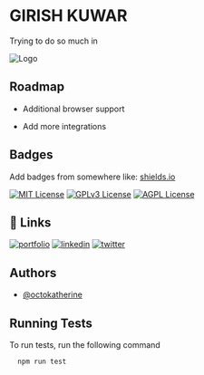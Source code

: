 
# GIRISH KUWAR

Trying to do so much in 


![Logo]([https://cdn.dribbble.com/userupload/2445208/file/original-36e8f98866a8475c749554b2e3cecf95.png?resize=400x0](https://cdn3d.iconscout.com/3d/premium/thumb/programming-langugae-4623877-3851421.png))


## Roadmap

- Additional browser support

- Add more integrations


## Badges

Add badges from somewhere like: [shields.io](https://shields.io/)

[![MIT License](https://img.shields.io/badge/License-MIT-green.svg)](https://choosealicense.com/licenses/mit/)
[![GPLv3 License](https://img.shields.io/badge/License-GPL%20v3-yellow.svg)](https://opensource.org/licenses/)
[![AGPL License](https://img.shields.io/badge/license-AGPL-blue.svg)](http://www.gnu.org/licenses/agpl-3.0)


## 🔗 Links
[![portfolio](https://img.shields.io/badge/my_portfolio-000?style=for-the-badge&logo=ko-fi&logoColor=white)](https://katherineoelsner.com/)
[![linkedin](https://img.shields.io/badge/linkedin-0A66C2?style=for-the-badge&logo=linkedin&logoColor=white)](https://www.linkedin.com/)
[![twitter](https://img.shields.io/badge/twitter-1DA1F2?style=for-the-badge&logo=twitter&logoColor=white)](https://twitter.com/)


## Authors

- [@octokatherine](https://www.github.com/octokatherine)


## Running Tests

To run tests, run the following command

```bash
  npm run test
```

